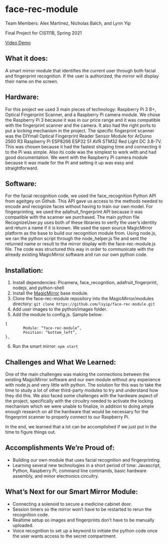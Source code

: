 # face-rec-module
Team Members: Alex Martinez, Nicholas Balch, and Lynn Yip

Final Project for CIS111B, Spring 2021

[Video Demo](https://youtu.be/1X5kIvcxsyU)


## What it does: 
A smart mirror module that identifies the current user through both facial and fingerprint recognition. If the user is authorized, the mirror will display their name on the screen. 

## Hardware:
For this project we used 3 main pieces of technology: Raspberry Pi 3 B+, Optical Fingerprint Scanner, and a Raspberry Pi camera module. We chose the Raspberry Pi 3 because it was in our price range and it was compatible with the fingerprint scanner and the camera. It also had the right ports to put a locking mechanism in the project. The specific fingerprint scanner was the DIYmall Optical Fingerprint Reader Sensor Module for ArDuino 2560 R3 Raspberry Pi ESP8266 ESP32 51 AVR STM32 Red Light DC 3.8-7V. This was chosen because it had the fastest shipping time and connecting it to the Pi was simple. Also its code was the simplest to work with and had good documentation.  We went with the Raspberry Pi camera module because it was made for the Pi and setting it up was easy and straightforward. 

## Software:
For the facial recognition code, we used the face_recognition Python API from ageitgey on Github. This API gave us access to the methods needed to encode and recognize faces without having to train our own model. For fingerprinting, we used the adafruit_fingerprint API because it was compatible with the scanner we purchased. The main python file RecognizeUser.py uses both of these libraries to verify the user’s identity and return a name if it is known.
We used the open source MagicMirror platform as the base to build our recognition module from. Using node.js, we ran the python script through the node_helper.js file and sent the returned name or result to the mirror display with the face-rec-module.js file. The code was structured this way in order to communicate with the already existing MagicMirror software and run our own python code. 

## Installation:
1. Install dependencies:
Picamera, face_recognition, adafruit_fingerprint, nodejs, and python-shell
2. Install the [MagicMirror](https://github.com/MichMich/MagicMirror) base module. 
3. Clone the face-rec-module repository into the MagicMirror/modules directory:
  `git clone https://github.com/lsyip/face-rec-module.git`
4. Add user images to the python/images folder.
5. Add the module to config.js. Sample below:
```
{
		Module: “face-rec-module”,
		Position: “bottom_left”,
},
```
6. Run the smart mirror: `npm start`

## Challenges and What We Learned:
One of the main challenges was making the connections between the existing MagicMirror software and our own module without any experience with node.js and very little with python. The solution for this was to take the time to study a lot of other third-party modules to try and understand how they did this. We also faced some challenges with the hardware aspect of the project, specifically with the circuitry needed to activate the locking mechanism which we were unable to finalize, in addition to doing ample enough research on all the hardware that would be necessary for the fingerprint scanner to properly connect to our Raspberry Pi. 

In the end, we learned that a lot can be accomplished if we just put in the time to figure things out. 
	
## Accomplishments We’re Proud of:
   * Building our own module that uses facial recognition and fingerprinting.
   * Learning several new technologies in a short period of time: Javascript, Python, Raspberry Pi, command line commands, basic hardware assembly, and minor electronics circuitry. 

## What’s Next for our Smart Mirror Module:
   * Connecting a solenoid to secure a medicine cabinet door.
   * Session timers so the mirror won’t have to be restarted to rerun the recognition code.
   * Realtime setup so images and fingerprints don’t have to be manually uploaded.
   * Voice recognition to set up a keyword to initiate the python code once the user wants access to the secret compartment. 
